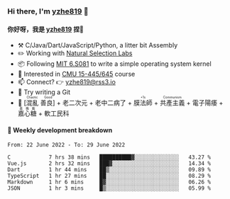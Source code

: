 ### Hi there, I'm [yzhe819](https://github.com/yzhe819) 👋

#### 你好呀，我是 [yzhe819](https://github.com/yzhe819) 捏👋

- :hammer_and_pick: C/Java/Dart/JavaScript/Python, a litter bit Assembly
- :pencil2: Working with [Natural Selection Labs](https://github.com/NaturalSelectionLabs)
- 📦 Following [MIT 6.S081](https://pdos.csail.mit.edu/6.S081/2020/) to write a simple operating system kernel
- 🧪 Interested in [CMU 15-445/645](https://15445.courses.cs.cmu.edu/fall2020/) course
- 📫 Connect? 👉 yzhe819@rss3.io
- 🌟 Try writing a Git
- 🔑 <ruby>[混亂 善良]<rp>（</rp><rt>Chaotic Good</rt><rp>）</rp></ruby> + 老二次元 + 老中二病了 + <ruby>膜法師<rp>（</rp><rt>+1s</rt><rp>）</rp></ruby> +  <ruby>共產主義<rp>（</rp><rt>Communism</rt><rp>）</rp></ruby> + 電子陽痿 + <ruby>嘉心糖<rp>（</rp><rt>嘉晚飯</rt><rp>）</rp></ruby> + 軟工民科



#### 📝 Weekly development breakdown

<!--START_SECTION:waka-->

```text
From: 22 June 2022 - To: 29 June 2022

C            7 hrs 38 mins   ██████████▓░░░░░░░░░░░░░░   43.27 %
Vue.js       2 hrs 32 mins   ███▓░░░░░░░░░░░░░░░░░░░░░   14.34 %
Dart         1 hr 44 mins    ██▒░░░░░░░░░░░░░░░░░░░░░░   09.89 %
TypeScript   1 hr 27 mins    ██░░░░░░░░░░░░░░░░░░░░░░░   08.29 %
Markdown     1 hr 6 mins     █▓░░░░░░░░░░░░░░░░░░░░░░░   06.26 %
JSON         1 hr 3 mins     █▒░░░░░░░░░░░░░░░░░░░░░░░   05.99 %
```

<!--END_SECTION:waka-->




